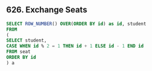 ## 626. Exchange Seats
~~~SQL
SELECT ROW_NUMBER() OVER(ORDER BY id) as id, student
FROM
(
SELECT student, 
CASE WHEN id % 2 = 1 THEN id + 1 ELSE id - 1 END id 
FROM seat
ORDER BY id
) a
~~~
